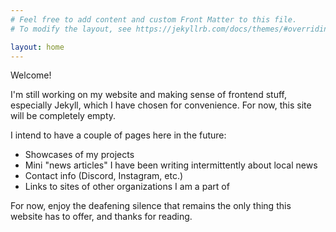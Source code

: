 ```yaml
---
# Feel free to add content and custom Front Matter to this file.
# To modify the layout, see https://jekyllrb.com/docs/themes/#overriding-theme-defaults

layout: home
---
```


Welcome!

I'm still working on my website and making sense of frontend stuff, especially Jekyll, which I have chosen for convenience. For now, this site will be completely empty.

I intend to have a couple of pages here in the future:
- Showcases of my projects
- Mini "news articles" I have been writing intermittently about local news
- Contact info (Discord, Instagram, etc.)
- Links to sites of other organizations I am a part of

For now, enjoy the deafening silence that remains the only thing this website has to offer, and thanks for reading.